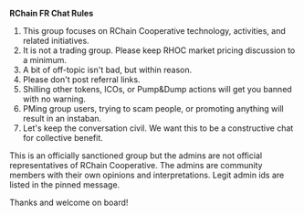 **RChain FR Chat Rules**

1. This group focuses on RChain Cooperative technology, activities, and related initiatives.
2. It is not a trading group. Please keep RHOC market pricing discussion to a minimum.
3. A bit of off-topic isn't bad, but within reason.
4. Please don't post referral links. 
5. Shilling other tokens, ICOs, or Pump&Dump actions will get you banned with no warning.
6. PMing group users, trying to scam people, or promoting anything will result in an instaban.
7. Let's keep the conversation civil. We want this to be a constructive chat for collective benefit.

This is an officially sanctioned group but the admins are not official representatives of RChain Cooperative. The admins are community members with their own opinions and interpretations. Legit admin ids are listed in the pinned message. 

Thanks and welcome on board!
